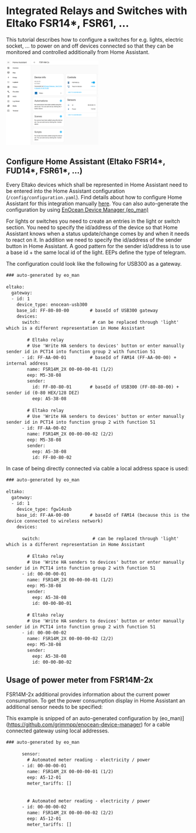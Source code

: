 # Integrated Relays and Switches with Eltako FSR14*, FSR61, ...

This tutorial describes how to configure a switches for e.g. lights, electric socket, ... to power on and off devices connected so that they can be monitored and controlled additionally from Home Assistant.

<img src="fsr14m-2x.png" width="50%">

## Configure Home Assistant (Eltako FSR14*, FUD14*, FSR61*, ...)

Every Eltako devices which shall be represented in Home Assistant need to be entered into the Home Assistant configuration (`/config/configuration.yaml`). Find details about how to configure Home Assistant for this integration manually [here](../update_home_assistant_configuration.md). You can also auto-generate the configuration by using [EnOcean Device Manager (eo_man)](https://github.com/grimmpp/enocean-device-manager)

For lights or switches you need to create an entries in the light or switch section. You need to specify the id/address of the device so that Home Assistant knows when a status update/change comes by and when it needs to react on it. In addition we need to specify the id/address of the sender button in Home Assistant. A good pattern for the sender id/address is to use a base id + the same local id of the light. EEPs define the type of telegram. 

The configuration could look like the following for USB300 as a gateway.
```
### auto-generated by eo_man

eltako:
  gateway:
  - id: 1
    device_type: enocean-usb300
    base_id: FF-80-80-00        # baseId of USB300 gateway
    devices:
      switch:                    # can be replaced through 'light' which is a different representation in Home Assistant

        # Eltako relay
        # Use 'Write HA senders to devices' button or enter manually sender id in PCT14 into function group 2 with function 51 
      - id: FF-AA-00-01         # baseId of FAM14 (FF-AA-00-00) + internal address
        name: FSR14M_2X 00-00-00-01 (1/2)
        eep: M5-38-08
        sender:
          id: FF-80-80-01       # baseId of USB300 (FF-80-80-00) + sender id (0-80 HEX/128 DEZ)
          eep: A5-38-08

        # Eltako relay
        # Use 'Write HA senders to devices' button or enter manually sender id in PCT14 into function group 2 with function 51 
      - id: FF-AA-00-02
        name: FSR14M_2X 00-00-00-02 (2/2)
        eep: M5-38-08
        sender: 
          eep: A5-38-08
          id: FF-80-80-02

```

In case of being directly connected via cable a local address space is used:
```
### auto-generated by eo_man

eltako:
  gateway:
  - id: 1
    device_type: fgw14usb
    base_id: FF-AA-00-00        # baseId of FAM14 (because this is the device connected to wireless network)
    devices:

      switch:                    # can be replaced through 'light' which is a different representation in Home Assistant

        # Eltako relay
        # Use 'Write HA senders to devices' button or enter manually sender id in PCT14 into function group 2 with function 51 
      - id: 00-00-00-01
        name: FSR14M_2X 00-00-00-01 (1/2)
        eep: M5-38-08
        sender: 
          eep: A5-38-08
          id: 00-00-B0-01

        # Eltako relay
        # Use 'Write HA senders to devices' button or enter manually sender id in PCT14 into function group 2 with function 51 
      - id: 00-00-00-02
        name: FSR14M_2X 00-00-00-02 (2/2)
        eep: M5-38-08
        sender: 
          eep: A5-38-08
          id: 00-00-B0-02
```

## Usage of power meter from FSR14M-2x

FSR14M-2x additional provides information about the current power consumption. To get the power consumption display in Home Assistant an additional sensor needs to be specified:

This example is snipped of an auto-generated configuration by (eo_man)](https://github.com/grimmpp/enocean-device-manager) for a cable connected gateway using local addresses. 

```
### auto-generated by eo_man

      sensor:
        # Automated meter reading - electricity / power
      - id: 00-00-00-01
        name: FSR14M_2X 00-00-00-01 (1/2)
        eep: A5-12-01
        meter_tariffs: []


        # Automated meter reading - electricity / power
      - id: 00-00-00-02
        name: FSR14M_2X 00-00-00-02 (2/2)
        eep: A5-12-01
        meter_tariffs: []
```
